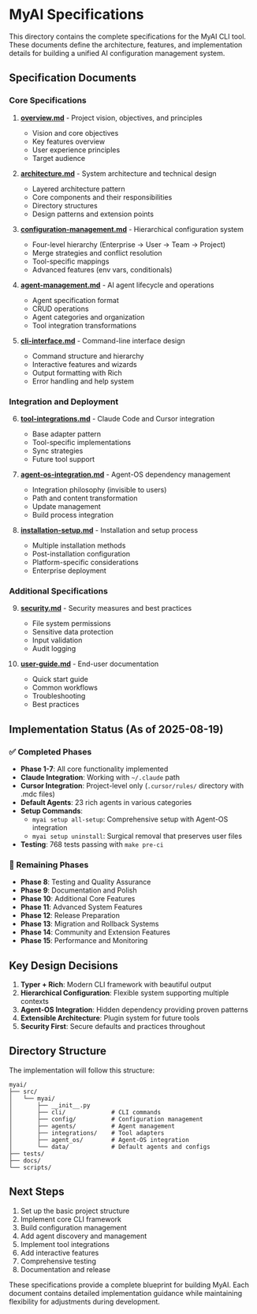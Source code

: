 # MyAI Specifications

This directory contains the complete specifications for the MyAI CLI tool. These documents define the architecture, features, and implementation details for building a unified AI configuration management system.

## Specification Documents

### Core Specifications

1. **[overview.md](overview.md)** - Project vision, objectives, and principles
   - Vision and core objectives
   - Key features overview
   - User experience principles
   - Target audience

2. **[architecture.md](architecture.md)** - System architecture and technical design
   - Layered architecture pattern
   - Core components and their responsibilities
   - Directory structures
   - Design patterns and extension points

3. **[configuration-management.md](configuration-management.md)** - Hierarchical configuration system
   - Four-level hierarchy (Enterprise → User → Team → Project)
   - Merge strategies and conflict resolution
   - Tool-specific mappings
   - Advanced features (env vars, conditionals)

4. **[agent-management.md](agent-management.md)** - AI agent lifecycle and operations
   - Agent specification format
   - CRUD operations
   - Agent categories and organization
   - Tool integration transformations

5. **[cli-interface.md](cli-interface.md)** - Command-line interface design
   - Command structure and hierarchy
   - Interactive features and wizards
   - Output formatting with Rich
   - Error handling and help system

### Integration and Deployment

6. **[tool-integrations.md](tool-integrations.md)** - Claude Code and Cursor integration
   - Base adapter pattern
   - Tool-specific implementations
   - Sync strategies
   - Future tool support

7. **[agent-os-integration.md](agent-os-integration.md)** - Agent-OS dependency management
   - Integration philosophy (invisible to users)
   - Path and content transformation
   - Update management
   - Build process integration

8. **[installation-setup.md](installation-setup.md)** - Installation and setup process
   - Multiple installation methods
   - Post-installation configuration
   - Platform-specific considerations
   - Enterprise deployment

### Additional Specifications

9. **[security.md](security.md)** - Security measures and best practices
   - File system permissions
   - Sensitive data protection
   - Input validation
   - Audit logging

10. **[user-guide.md](user-guide.md)** - End-user documentation
    - Quick start guide
    - Common workflows
    - Troubleshooting
    - Best practices

## Implementation Status (As of 2025-08-19)

### ✅ Completed Phases
- **Phase 1-7**: All core functionality implemented
- **Claude Integration**: Working with `~/.claude` path
- **Cursor Integration**: Project-level only (`.cursor/rules/` directory with .mdc files)
- **Default Agents**: 23 rich agents in various categories
- **Setup Commands**:
  - `myai setup all-setup`: Comprehensive setup with Agent-OS integration
  - `myai setup uninstall`: Surgical removal that preserves user files
- **Testing**: 768 tests passing with `make pre-ci`

### 🚧 Remaining Phases
- **Phase 8**: Testing and Quality Assurance
- **Phase 9**: Documentation and Polish
- **Phase 10**: Additional Core Features
- **Phase 11**: Advanced System Features
- **Phase 12**: Release Preparation
- **Phase 13**: Migration and Rollback Systems
- **Phase 14**: Community and Extension Features
- **Phase 15**: Performance and Monitoring

## Key Design Decisions

1. **Typer + Rich**: Modern CLI framework with beautiful output
2. **Hierarchical Configuration**: Flexible system supporting multiple contexts
3. **Agent-OS Integration**: Hidden dependency providing proven patterns
4. **Extensible Architecture**: Plugin system for future tools
5. **Security First**: Secure defaults and practices throughout

## Directory Structure

The implementation will follow this structure:

```
myai/
├── src/
│   └── myai/
│       ├── __init__.py
│       ├── cli/             # CLI commands
│       ├── config/          # Configuration management
│       ├── agents/          # Agent management
│       ├── integrations/    # Tool adapters
│       ├── agent_os/        # Agent-OS integration
│       └── data/            # Default agents and configs
├── tests/
├── docs/
└── scripts/
```

## Next Steps

1. Set up the basic project structure
2. Implement core CLI framework
3. Build configuration management
4. Add agent discovery and management
5. Implement tool integrations
6. Add interactive features
7. Comprehensive testing
8. Documentation and release

These specifications provide a complete blueprint for building MyAI. Each document contains detailed implementation guidance while maintaining flexibility for adjustments during development.
